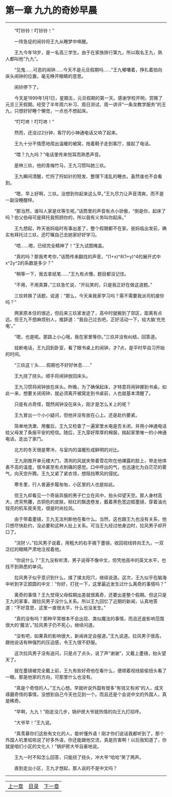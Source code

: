 # 第一章 九九的奇妙早晨
**************************************************

  “叮铃铃！叮铃铃！”

  一阵急促的闹铃将王九从睡梦中唤醒。

  王九今年18岁，是一名高三学生。由于在家族排行第九，所以取名王九，熟人都叫他“九九”。

  “见鬼……可恶的闹钟……今天不是元旦假期吗……”王九嘟囔着，挣扎着拍向床头闹钟的位置，毫无睁开眼睛的意思。

  闹铃停下了。

  今天是1999年1月1日，星期五，元旦假期的第一天。感谢学校开明，赏赐了元旦三天假期。经受了半年周六补习、周日测试、周一讲评“一条龙教学服务”的王九，只想好好睡个懒觉，一点也不想起床。

  “叮叮咚！叮叮咚！”

  然而，还没过2分钟，客厅的小神通电话又响了起来。

  王九十分不情愿地爬出温暖的被窝，拖着鞋子走到客厅，接起了电话。

  “喂？九九吗？”电话里传来悦耳而熟悉声音。

  是林三玖，他的青梅竹马，王九习惯叫她三玖。

  王九瞬间清醒，忙捋了捋如针的短发、整理下凌乱的睡衣。虽然谁也不会看到。

  “嗯，早上好啊，三玖。没想到你起来这么早。”王九尽力让声音清爽，而不是一副没睡醒样。

  “那当然，谁叫人家是优等生呢。”话筒里的声音有点小骄傲，“倒是你，起床了吗？伯父伯母可是拜托我照顾你的，所以我有义务叫你起床。”

  王九想起，昨天爸妈临时有事出差了，整个假期都不在家。爸妈临出发前，确实有拜托过三玖，还叮嘱自己去她家好好学习。

  “唔……嗯，已经完全精神了！”王九试图掩盖。

  “真的吗？那我考考你，”话筒传来翻找的声音，“(1+x)^8(1+y)^4的展开式中x^2y^2的系数是多少？”

  “稍等一下，我去拿纸笔……”王九有点懵，题目都没记住。

  “不用，不用真算，”三玖急忙说，“开玩笑的，只是我正好在做这道题。”

  三玖转换了话题，说道：“那么，今天来我家学习吗？需不需要我派司机接你吗？”

  两家原本住的很近，但后来三玖家发迹了，高中时就搬到了郊区，距离有点远。但王九不想麻烦别人，推辞道：“我自己过去吧，正好活动一下，给大脑‘充充电’。”

  “嗯，也是呢。那路上小心哦，我在家里等你。”三玖并没有纠结，回答道。

  挂断电话，王九回到卧室，看了眼书桌上的闹钟，才7点，是平时早自习开始的时间。

  “三玖这丫头……假期也不好好休息……”

  王九挠了挠头。顺手将闹钟放回床头。

  王九习惯将闹钟放在床头。昨晚，为了确保起床，才特意将闹钟挪到书桌。如此一来，想要关闭闹钟，就必须离开被窝走到书桌前，人也就基本清醒了。

  只是有点奇怪，既然闹钟没在床头，刚才是怎么关上的呢？

  王九冒出一个小小疑问，但他并没有放在心上。还是赴约要紧。

  简单地洗漱、用餐后，王九又检查了一遍家里水电是否关闭，并用小神通电话给父母发了条报平安的短信。随后，王九穿好厚厚的棉服，揣起家里唯一的小神通电话，走出了家门。

  北方的冬天很是寒冷，与室内的温暖形成鲜明的对比。

  王九刚推开单元楼大门，清冽的风就夹带着雪花吹在他裸露的脸上，带走他体表不高的温度，很冷甚至有点刺痛的感觉。口中呼出的气，也迅速化为白茫茫的雾气，向天空升腾。王九又紧了紧衣领，想阻挡寒风的侵扰。

  寒冬里，行人普遍步履匆匆，小区里的人也是如此。

  但王九却看见一个奇装异服的男子伫立在风中，抬头仰望天空。那人身材高大，虎背熊腰，古铜色的皮肤，棕红的飘逸卷发，戴着黑色宽边框墨镜，穿着油光锃亮的机车皮夹克，很是时尚拉风。

  由于带着墨镜，王九无法判断他在看什么。当然，这也跟王九也没有关系，他只想尽快赴约，没必要和这种人扯上关系。可当王九经过他身边时，拉风男子却开口了。

  “浣犲ソ。”拉风男子说着，用粗大的右手摘下墨镜，收回视线转向王九，一双泛红的眼睛严肃地注视着他。

  “你说什么？”王九没有听清，男子说得不像中文，但凭他高中的英文水平，也找不到熟悉的单词。

  拉风男子似乎意识到什么，揉了揉太阳穴，继续说道。这次，王九似乎在脑海中听到字正腔圆的中文：“你好，打扰一下，这里最近发生过什么离奇的事情吗？”

  离奇的事情？王九觉得父母假期出差就很离奇，还要出差整个假期。但这只是王九的家事，跟拉风男子没什么关系。所以王九回忆了近期的新闻，认真地答道：“不好意思，这里一直很太平，什么也没发生。”

  “真的没有吗？那种平常根本不会出现、类似魔法的事情，而且还是影响范围很大的‘魔法’。”拉风男子仍不死心，继续问道。

  “没有吧，如果真的影响很大，新闻肯定会报道。”王九说道。拉风男子很高，跟他说话有种强烈的压迫感，令王九很不舒服。

  这次拉风男子没有追问，只是点了点头，说了声“谢谢”，又戴上墨镜，抬头望天了。

  就在墨镜被完全戴上前，王九有些好奇他在看什么，便顺着视线偷偷扭头看了一眼。那是他家的方向，可那里什么也没有。

  “真是个奇怪的人。”王九心想。早就听说外国有很多“有钱又有闲”的人，成天琢磨奇怪的事情，没想到自己今天也见到一个。而且还是个会说中文的外国人，真是稀奇。

  “早啊，九九！”刚走没几步，锅炉房大爷就热情的向王九打招呼。

  “大爷早！”王九说。

  “真羡慕你们这些有文化的人，能听懂外语！刚才你们说话我都听到了，那个外国人叽里呱啦说了好多外语，你还能跟他交流，真是厉害啊！以后我知道了，你就是咱们小区的文化人！”锅炉房大爷自豪地说。

  王九一时不知怎么回答，只能挠了挠头，冲大爷“哈哈”笑了两声。

  直到走出小区，王九才想起，那人说的不是中文吗？


**************************************************

| | | |
|:-:|:-:|:-:|
|[上一章](000)|[目录](../index)|[下一章](002)|
